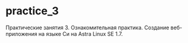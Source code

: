 # practice_3

Практические занятия 3. Ознакомительная практика. Создание веб-приложения на языке Cи на Astra Linux SE 1.7. 
